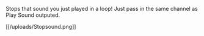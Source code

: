 Stops that sound you just played in a loop! Just pass in the same channel as Play Sound outputed.

[[/uploads/Stopsound.png]]